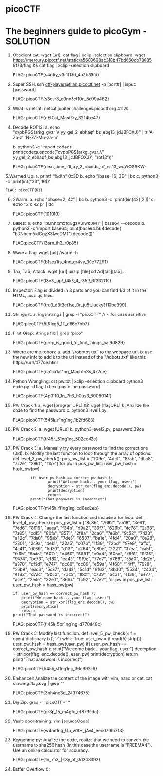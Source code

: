 # picoCTF 
# The beginners guide to picoGym - SOLUTION

1. Obedient cat: wget [url], cat flag | xclip -selection clipboard.
	wget https://mercury.picoctf.net/static/a5683698ac318b47bd060cb78685
	9f23/flag && cat flag | xclip -selection clipboard

	FLAG: picoCTF{s4n1ty_v3r1f13d_4a2b35fd}

2. Super SSH: ssh ctf-player@titan.picoctf.net -p [port#] | input: [password]

    FLAG: picoCTF{s3cur3_c0nn3ct10n_5d09a462}

3. What is netcat: netcat jupiter.challenges.picoctf.org 41120.

    FLAG: picoCTF{nEtCat_Mast3ry_3214be47}

4. Decode ROT13: 
    a. echo "cvpbPGS{arkg_gvzr_V'yy_gel_2_ebhaqf_bs_ebg13_jdJBFOXJ}" 
	| tr 'A-Za-z' 'N-ZA-Mn-za-m'
	
    b. python3 -c 'import codecs; print(codecs.encode("cvpbPGS{arkg_gvzr_V\'
	yy_gel_2_ebhaqf_bs_ebg13_jdJBFOXJ}", "rot13"))'

    FLAG: picoCTF{next_time_I'll_try_2_rounds_of_rot13_wqWOSBKW}

5.Warmed Up:
	a. printf "%d\n" 0x3D
	b. echo "ibase=16; 3D" | bc
	c. python3 -c 'print(int("3D", 16))'

    FLAG: picoCTF{61}

6. 2Warm:
	a. echo "obase=2; 42" | bc
	b. python3 -c 'print(bin(42)[2:])'
	c. echo "2 o 42 p" | dc

    FLAG: picoCTF{101010}

7. Bases:
	a. echo "bDNhcm5fdGgzX3IwcDM1" | base64 --decode
	b. python3 -c 'import base64; print(base64.b64decode(
	"bDNhcm5fdGgzX3IwcDM1").decode())'

    FLAG:picoCTF{l3arn_th3_r0p35}

8. Wave a flag:
	wget [url]
	/warm -h

	FLAG: picoCTF{b1scu1ts_4nd_gr4vy_30e77291}

9. Tab, Tab, Attack:
	wget [url]
	unzip [file]
	cd Ad[tab][tab]...

    FLAG: picoCTF{l3v3l_up!_t4k3_4_r35t!_6f332f10}

10. Inspector:
	Flag is divided in 3 parts and you can find 1/3 of it in the
	HTML, .css, .js files.

    FLAG: picoCTF{tru3_d3t3ct1ve_0r_ju5t_lucky?f10be399}

11. Strings it:
	strings strings | grep -i "picoCTF"  // -i for case sensitive

	FLAG:picoCTF{5tRIng5_1T_d66c7bb7}

12. First Grep:
	strings file | grep "pico"

	FLAG: picoCTF{grep_is_good_to_find_things_5af9d829}

13. Where are the robots:
	a. add "/robotos.txt" to the webpage url.
	b. use the new info to add it to the url instead of the "/robots.txt"
	like this: https://url//477ce.html

	FLAG: picoCTF{ca1cu1at1ng_Mach1n3s_477ce}

14. Python Wrangling:
	cat pw.txt | xclip -selection clipboard
	python3 ende.py -d flag.txt.en
	[paste the password]

	FLAG: picoCTF{4p0110_1n_7h3_h0us3_6008014f}

15. PW Crack 1:
	a. wget [programURL] && wget [flagURL]
	b. Analize the code to find the password
	c. python3 level1.py

	FLAG: picoCTF{545h_r1ng1ng_1b2fd683}

16. PW Crack 2:
	a. wget [URLs]
	b. python3 level2.py, password:39ce

	FLAG: picoCTF{tr45h_51ng1ng_502ec42e}

17. PW Crack 3:
	a. Manually try every password to find the correct one (3rd).
	b. Modify the last function to loop through the array of options:
	def level_3_pw_check():
    		pos_pw_list = ["f09e", "4dcf", "87ab", "dba8", "752e", "3961", "f159"]
    		for pw in pos_pw_list:
        		user_pw_hash = hash_pw(pw)

        		if( user_pw_hash == correct_pw_hash ):
            			print("Welcome back... your flag, user:")
            			decryption = str_xor(flag_enc.decode(), pw)
            			print(decryption)
            			return
        		print("That password is incorrect")

	FLAG: picoCTF{m45h_fl1ng1ng_cd6ed2eb}

18. PW Crack 4: Change the last function and include a for loop.
def level_4_pw_check():
    pos_pw_list = ["8c86", "7692", "a519", "3e61", "7dd6", "8919", "aaea", "f34b", "d9a2", "39f7", "626b", "dc78", "2a98", "7a85", "cd15", "80fa", "8571", "2f8a", "2ca6", "7e6b", "9c52", "7423", "a42c", "7da0", "95ab", "7de8", "6537", "ba1e", "4fd4", "20a0", "8a28", "2801", "2c9a", "4eb1", "22a5", "c07b", "1f39", "72bd", "97e9", "affc", "4e41", "d039", "5d30", "d13f", "c264", "c8be", "2221", "37ea", "ca5f", "fa6b", "5ada", "607a", "e469", "5681", "e0a4", "60aa", "d8f8", "8f35", "9474", "be73", "ef80", "ea43", "9f9e", "77d7", "d766", "55a0", "dc2d", "a970", "df5d", "e747", "dc69", "cc89", "e59a", "4f68", "14ff", "7928", "36b9", "eac6", "5c87", "da48", "5c1d", "9f63", "8b30", "5534", "2434", "4a82", "d72c", "9b6b", "73c5", "1bcf", "c739", "6c31", "e138", "9e77", "ace1", "2ede", "32e0", "3694", "fc92", "a7e2"]
    for pw in pos_pw_list:
        user_pw_hash = hash_pw(pw)

        if( user_pw_hash == correct_pw_hash ):
            print("Welcome back... your flag, user:")
            decryption = str_xor(flag_enc.decode(), pw)
            print(decryption)
            return
        print("That password is incorrect")

	FLAG: picoCTF{fl45h_5pr1ng1ng_d770d48c}

19. PW Crack 5: Modify last function.
	def level_5_pw_check():
    	f = open('dictionary.txt', 'r')
    	while True:
        	user_pw = (f.read(5).strip())
        	user_pw_hash = hash_pw(user_pw)
        	if( user_pw_hash == correct_pw_hash ):
            		print("Welcome back... your flag, user:")
            		decryption = str_xor(flag_enc.decode(), user_pw)
            		print(decryption)
            		return
    	print("That password is incorrect")
	
	FLAG:picoCTF{h45h_sl1ng1ng_36e992a6}

20. Emhance!: Analize the content of the image with vim, nano or cat.
	cat drawing.flag.svg | grep "</tspan>"

	FLAG: picoCTF{3nh4nc3d_24374675}

21. Big Zip: grep -r 'picoCTF*' *

	FLAG: picoCTF{gr3p_15_m4g1c_ef8790dc}

22. Vault-door-training:
	vim [sourceCode]

	FLAG: picoCTF{w4rm1ng_Up_w1tH_jAv4_eec0716b713}

23. Keygenme-py: Analize the code, realize that we need to convert the username to 
	sha256 hash (In this case the username is "FREEMAN").
	Use an online calculator for accuracy.

	FLAG: picoCTF{1n_7h3_|<3y_of_0d208392}

24. Buffer Overflow 0:	
